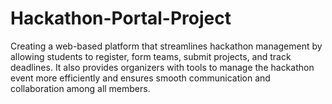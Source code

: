# Hackathon-Portal-Project
Creating a web-based platform that streamlines hackathon management by allowing students to register, form teams, submit projects, and track deadlines. It also provides organizers with tools to manage the hackathon event more efficiently and ensures smooth communication and collaboration among all members.
